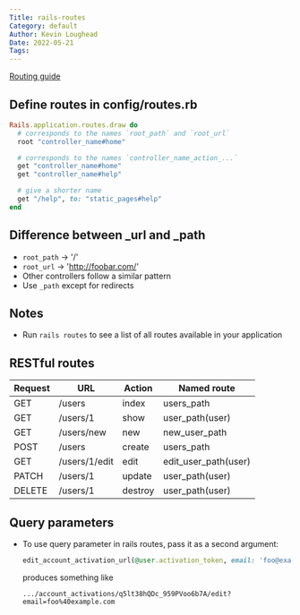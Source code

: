 ```yaml
---
Title: rails-routes
Category: default
Author: Kevin Loughead
Date: 2022-05-21
Tags:
---
```


[Routing guide](https://guides.rubyonrails.org/routing.html)

## Define routes in config/routes.rb

```rb
Rails.application.routes.draw do
  # corresponds to the names `root_path` and `root_url`
  root "controller_name#home"

  # corresponds to the names `controller_name_action_...`
  get "controller_name#home"
  get "controller_name#help"

  # give a shorter name
  get "/help", to: "static_pages#help"
end
```

## Difference between \_url and \_path

- `root_path` -> '/'
- `root_url` -> 'http://foobar.com/'
- Other controllers follow a similar pattern
- Use `_path` except for redirects

## Notes

- Run `rails routes` to see a list of all routes available in your application

## RESTful routes

| Request | URL           | Action  | Named route          |
| ------- | ------------- | ------- | -------------------- |
| GET     | /users        | index   | users_path           |
| GET     | /users/1      | show    | user_path(user)      |
| GET     | /users/new    | new     | new_user_path        |
| POST    | /users        | create  | users_path           |
| GET     | /users/1/edit | edit    | edit_user_path(user) |
| PATCH   | /users/1      | update  | user_path(user)      |
| DELETE  | /users/1      | destroy | user_path(user)      |

## Query parameters

- To use query parameter in rails routes, pass it as a second argument:

  ```rb
  edit_account_activation_url(@user.activation_token, email: 'foo@example.com')
  ```

  produces something like

  ```
  .../account_activations/q5lt38hQDc_959PVoo6b7A/edit?email=foo%40example.com
  ```
